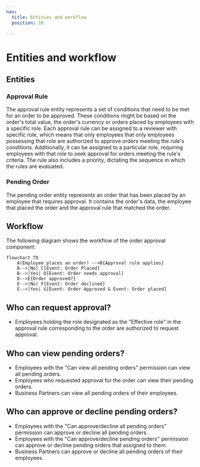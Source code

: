 ```yaml
---
nav:
  title: Entities and workflow
  position: 10

---
```



# Entities and workflow

## Entities

### Approval Rule

The approval rule entity represents a set of conditions that need to be met for an order to be approved. These conditions might be based on the order's total value, the order's currency or orders placed by employees with a specific role. Each approval rule can be assigned to a reviewer with specific role, which means that only employees that only employees possessing that role are authorized to approve orders meeting the rule's conditions. Additionally, it can be assigned to a particular role, requiring employees with that role to seek approval for orders meeting the rule's criteria. The rule also includes a priority, dictating the sequence in which the rules are evaluated.

### Pending Order

The pending order entity represents an order that has been placed by an employee that requires approval. It contains the order's data, the employee that placed the order and the approval rule that matched the order.

## Workflow

The following diagram shows the workflow of the order approval component:

```mermaid
flowchart TD
    A(Employee places an order) -->B{Approval rule applies}
    B-->|No| C[Event: Order Placed]
    B-->|Yes| D[Event: Order needs approval]
    D-->E{Order approved?}
    E-->|No| F[Event: Order declined]
    E-->|Yes| G[Event: Order Approved & Event: Order placed]
```

## Who can request approval?

* Employees holding the role designated as the "Effective role" in the approval rule corresponding to the order are authorized to request approval.

## Who can view pending orders?

* Employees with the "Can view all pending orders" permission can view all pending orders.
* Employees who requested approval for the order can view their pending orders.
* Business Partners can view all pending orders of their employees.

## Who can approve or decline pending orders?

* Employees with the "Can approve/decline all pending orders" permission can approve or decline all pending orders.
* Employees with the "Can approve/decline pending orders" permission can approve or decline pending orders that assigned to them.
* Business Partners can approve or decline all pending orders of their employees.

